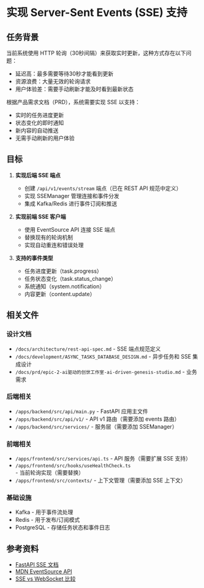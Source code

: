 # 实现 Server-Sent Events (SSE) 支持

## 任务背景

当前系统使用 HTTP 轮询（30秒间隔）来获取实时更新，这种方式存在以下问题：
- 延迟高：最多需要等待30秒才能看到更新
- 资源浪费：大量无效的轮询请求
- 用户体验差：需要手动刷新才能及时看到最新状态

根据产品需求文档（PRD），系统需要实现 SSE 以支持：
- 实时的任务进度更新
- 状态变化的即时通知
- 新内容的自动推送
- 无需手动刷新的用户体验

## 目标

1. **实现后端 SSE 端点**
   - 创建 `/api/v1/events/stream` 端点（已在 REST API 规范中定义）
   - 实现 SSEManager 管理连接和事件分发
   - 集成 Kafka/Redis 进行事件订阅和推送

2. **实现前端 SSE 客户端**
   - 使用 EventSource API 连接 SSE 端点
   - 替换现有的轮询机制
   - 实现自动重连和错误处理

3. **支持的事件类型**
   - 任务进度更新（task.progress）
   - 任务状态变化（task.status_change）
   - 系统通知（system.notification）
   - 内容更新（content.update）

## 相关文件

### 设计文档
- `/docs/architecture/rest-api-spec.md` - SSE 端点规范定义
- `/docs/development/ASYNC_TASKS_DATABASE_DESIGN.md` - 异步任务和 SSE 集成设计
- `/docs/prd/epic-2-ai驱动的创世工作室-ai-driven-genesis-studio.md` - 业务需求

### 后端相关
- `/apps/backend/src/api/main.py` - FastAPI 应用主文件
- `/apps/backend/src/api/v1/` - API v1 路由（需要添加 events 路由）
- `/apps/backend/src/services/` - 服务层（需要添加 SSEManager）

### 前端相关
- `/apps/frontend/src/services/api.ts` - API 服务（需要扩展 SSE 支持）
- `/apps/frontend/src/hooks/useHealthCheck.ts` - 当前轮询实现（需要替换）
- `/apps/frontend/src/contexts/` - 上下文管理（需要添加 SSE 上下文）

### 基础设施
- Kafka - 用于事件流处理
- Redis - 用于发布/订阅模式
- PostgreSQL - 存储任务状态和事件日志

## 参考资料

- [FastAPI SSE 文档](https://fastapi.tiangolo.com/advanced/custom-response/#streamingresponse)
- [MDN EventSource API](https://developer.mozilla.org/en-US/docs/Web/API/EventSource)
- [SSE vs WebSocket 比较](https://www.ruanyifeng.com/blog/2017/05/server-sent_events.html)